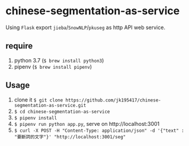 # chinese-segmentation-as-service

Using `Flask` export `jieba`/`SnowNLP`/`pkuseg` as http API web service.

## require

1. python 3.7 (`$ brew install python3`)
2. pipenv (`$ brew install pipenv`)

## Usage

1. clone it `$ git clone https://github.com/jk195417/chinese-segmentation-as-service.git`
2. `$ cd chinese-segmentation-as-service`
3. `$ pipenv install`
4. `$ pipenv run python app.py`, serve on http://localhost:3001
5. `$ curl -X POST -H "Content-Type: application/json" -d '{"text" : "要斷詞的文字"}' "http://localhost:3001/seg"`
